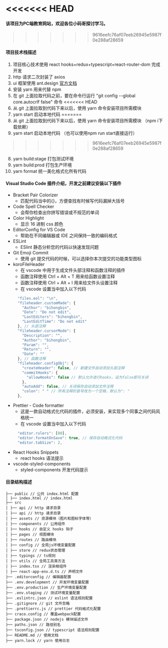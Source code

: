 <<<<<<< HEAD
=======
#### 该项目为PC端教育网站，欢迎各位小码哥探讨学习。

>>>>>>> 9616eefc76af07eeb26945e5987f0e288af28659
#### 项目技术栈描述

1. 项目核心技术使用 react hooks+redux+typescript+react-router-dom 完成开发
2. http 请求二次封装了 axios
3. ui 框架使用 ant.design [官方文档](https://ant.design/index-cn)
4. 安装 yarn 用来代替 npm
5. 在 git 上面拉取代码之前，要在命令行运行 "git config --global core.autocrlf false" 命令
<<<<<<< HEAD
6. 从 git 上面拉取到代码下来以后，使用 yarn 命令安装项目所需模块
7. yarn start 启动本地代码
=======
6. 从 git 上面拉取到代码下来以后，使用 yarn 命令安装项目所需模块 （npm i下载依赖）
7. yarn start 启动本地代码 （也可以使用npm run start直接运行）
>>>>>>> 9616eefc76af07eeb26945e5987f0e288af28659
8. yarn build:stage 打包测试环境
9. yarn build:prod 打包生产环境
10. yarn format 统一美化格式化所有代码

#### Visual Studio Code 插件介绍，开发之前建议安装以下插件

- Bracket Pair Colorizer
  - 匹配代码当中的{}，方便查找有时候写代码漏掉大括号
- Code Spell Checker
  - 会帮你检查出你拼写错误或不规范的单词
- Color Highlight
  - 显示 16 进制 css 颜色
- EditorConfig for VS Code
  - 帮助在不同编辑器或 IDE 之间保持一致的编码格式
- ESLint
  - ESlint 静态分析您的代码以快速发现问题
- Git Emoji Commit
  - 使用 git 提交代码的时候，可以选择你本次提交的功能类型图标
- koroFileHeader
  - 在 vscode 中用于生成文件头部注释和函数注释的插件
  - 函数注释使用 Ctrl + Alt + T 用来给函数设置注释
  - 函数注释使用 Ctrl + Alt + I 用来给文件头设置注释
  - 在 vscode 设置当中加入以下代码
  ```js
    "files.eol": "\n",
    "fileheader.customMade": {
      "Author": "bihongbin",
      "Date": "Do not edit",
      "LastEditors": "bihongbin",
      "LastEditTime": "Do not edit"
    }, // 头部注释
    "fileheader.cursorMode": {
      "Description": "",
      "Author": "bihongbin",
      "Param": "",
      "Return": "",
      "Date": ""
    }, // 函数注释
    "fileheader.configObj": {
      "createHeader": false, // 新建文件自动添加头部注释
      "commitHooks": {
        "allowHooks": false // 默认允许进行hooks，设为false即可关闭
      },
      "autoAdd": false, // 关闭保存自动添加文件注释
      "colon": " " // 所有注释的冒号改为一个空格，默认为": "
    },
  ```
- Prettier - Code formatter
  - 这是一款自动格式化代码的插件，必须安装，来实现多个同事之间代码风格统一
  - 在 vscode 设置当中加入以下代码
  ```js
    "editor.rulers": [80],
    "editor.formatOnSave": true, // 保存自动格式化代码
    "editor.tabSize": 2,
  ```
- React Hooks Snippets
  - react hooks 语法提示
- vscode-styled-components
  - styled-components 开发代码提示

#### 目录结构描述

```
├── public // 公共 index.html 配置
│ ├── index.html // index.html
├── src
│ ├── api // http 请求目录
│ ├── api // http 请求目录
│ ├── assets // 资源模块（图片和图标字体等）
│ ├── components // 公用组件
│ ├── hooks // 自定义 hooks 钩子
│ ├── pages // 视图模块
│ ├── routes // 路由模块
│ ├── config // 全局js环境变量配置
│ ├── store // redux状态管理
│ ├── typings // ts规则
│ ├── utils // 全局工具类方法
│ ├── index.tsx // 渲染根组件
│ ├── react-app-env.d.ts // 声明文件
├── .editorconfig // 编辑器配置
├── .env.development // 开发环境变量配置
├── .env.production // 生产环境变量配置
├── .env.staging // 测试环境变量配置
├── .eslintrc.json // eslint 语法规则配置
├── .gitignore // git 文件忽略
├── .prettierrc.js // prettier 代码格式化配置
├── craco.config // 覆盖webpack配置
├── package.json // nodejs 模块描述文件
├── paths.json // 路径别名
├── tsconfig.json // typescript 语法规则配置
├── README.md // 使用文档
├── yarn.lock // yarn 使用日志
```

